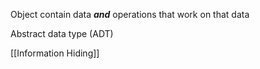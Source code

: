 Object contain data ***and*** operations that work on that data

Abstract data type (ADT)

[[Information Hiding]]